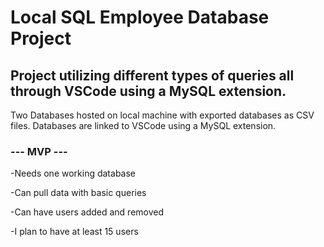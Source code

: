 <h1>Local SQL Employee Database Project</h1>
<h2>Project utilizing different types of queries all through VSCode using a MySQL extension.</h2>
<p>Two Databases hosted on local machine with exported databases as CSV files. Databases are linked to VSCode using a MySQL extension.</p>
<h3>--- MVP ---</h3>
<p>
-Needs one working database

-Can pull data with basic queries

-Can have users added and removed

-I plan to have at least 15 users
</p>